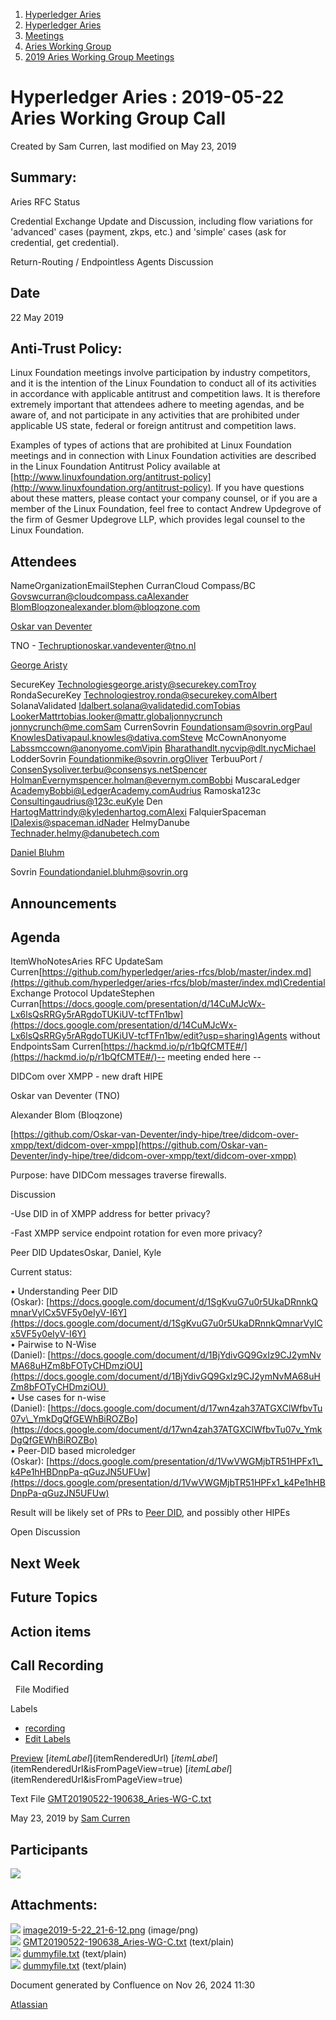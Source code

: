 1. [Hyperledger Aries](index.html)
2. [Hyperledger Aries](Hyperledger-Aries_18481154.html)
3. [Meetings](Meetings_18481222.html)
4. [Aries Working Group](Aries-Working-Group_18481228.html)
5. [2019 Aries Working Group Meetings](2019-Aries-Working-Group-Meetings_18511496.html)

# Hyperledger Aries : 2019-05-22 Aries Working Group Call

Created by Sam Curren, last modified on May 23, 2019

## Summary:

Aries RFC Status

Credential Exchange Update and Discussion, including flow variations for 'advanced' cases (payment, zkps, etc.) and 'simple' cases (ask for credential, get credential).

Return-Routing / Endpointless Agents Discussion

## Date

22 May 2019

## Anti-Trust Policy:

Linux Foundation meetings involve participation by industry competitors, and it is the intention of the Linux Foundation to conduct all of its activities in accordance with applicable antitrust and competition laws. It is therefore extremely important that attendees adhere to meeting agendas, and be aware of, and not participate in any activities that are prohibited under applicable US state, federal or foreign antitrust and competition laws.

Examples of types of actions that are prohibited at Linux Foundation meetings and in connection with Linux Foundation activities are described in the Linux Foundation Antitrust Policy available at [http://www.linuxfoundation.org/antitrust-policy](http://www.linuxfoundation.org/antitrust-policy). If you have questions about these matters, please contact your company counsel, or if you are a member of the Linux Foundation, feel free to contact Andrew Updegrove of the firm of Gesmer Updegrove LLP, which provides legal counsel to the Linux Foundation.

## Attendees

NameOrganizationEmailStephen CurranCloud Compass/BC Govswcurran@cloudcompass.caAlexander BlomBloqzonealexander.blom@bloqzone.com

[Oskar van Deventer](https://lf-hyperledger.atlassian.net/wiki/people/5ea015018e58680c1ff449d6?ref=confluence)

TNO - Techruptionoskar.vandeventer@tno.nl

[George Aristy](https://lf-hyperledger.atlassian.net/wiki/people/712020:a54e9044-6519-4da3-84ed-b85f302c0029?ref=confluence)

SecureKey Technologiesgeorge.aristy@securekey.comTroy RondaSecureKey Technologiestroy.ronda@securekey.comAlbert SolanaValidated Idalbert.solana@validatedid.comTobias LookerMattrtobias.looker@mattr.globaljonnycrunch  
jonnycrunch@me.comSam CurrenSovrin Foundationsam@sovrin.orgPaul KnowlesDativapaul.knowles@dativa.comSteve McCownAnonyome Labssmccown@anonyome.comVipin Bharathandlt.nycvip@dlt.nycMichael LodderSovrin Foundationmike@sovrin.orgOliver TerbuuPort / ConsenSysoliver.terbu@consensys.netSpencer HolmanEvernymspencer.holman@evernym.comBobbi MuscaraLedger AcademyBobbi@LedgerAcademy.comAudrius Ramoska123c Consultingaudrius@123c.euKyle Den HartogMattrindy@kyledenhartog.comAlexi FalquierSpaceman IDalexis@spaceman.idNader HelmyDanube Technader.helmy@danubetech.com

[Daniel Bluhm](https://lf-hyperledger.atlassian.net/wiki/people/712020:c322d585-d6d2-4479-a990-b91fac45db1c?ref=confluence)

Sovrin Foundationdaniel.bluhm@sovrin.org

## Announcements

## Agenda

ItemWhoNotesAries RFC UpdateSam Curren[https://github.com/hyperledger/aries-rfcs/blob/master/index.md](https://github.com/hyperledger/aries-rfcs/blob/master/index.md)Credential Exchange Protocol UpdateStephen Curran[https://docs.google.com/presentation/d/14CuMJcWx-Lx6lsQsRRGy5rARgdoTUKiUV-tcfTFn1bw](https://docs.google.com/presentation/d/14CuMJcWx-Lx6lsQsRRGy5rARgdoTUKiUV-tcfTFn1bw/edit?usp=sharing)Agents without EndpointsSam Curren[https://hackmd.io/p/r1bQfCMTE#/](https://hackmd.io/p/r1bQfCMTE#/)-- meeting ended here --

DIDCom over XMPP - new draft HIPE

Oskar van Deventer (TNO)

Alexander Blom (Bloqzone)

[https://github.com/Oskar-van-Deventer/indy-hipe/tree/didcom-over-xmpp/text/didcom-over-xmpp](https://github.com/Oskar-van-Deventer/indy-hipe/tree/didcom-over-xmpp/text/didcom-over-xmpp)

Purpose: have DIDCom messages traverse firewalls.

Discussion

-Use DID in of XMPP address for better privacy?

-Fast XMPP service endpoint rotation for even more privacy?

Peer DID UpdatesOskar, Daniel, Kyle

Current status:

• Understanding Peer DID (Oskar): [https://docs.google.com/document/d/1SgKvuG7u0r5UkaDRnnkQmnarVylCx5VF5y0eIyV-I6Y](https://docs.google.com/document/d/1SgKvuG7u0r5UkaDRnnkQmnarVylCx5VF5y0eIyV-I6Y)  
• Pairwise to N-Wise (Daniel): [https://docs.google.com/document/d/1BjYdivGQ9GxIz9CJ2ymNvMA68uHZm8bFOTyCHDmziOU](https://docs.google.com/document/d/1BjYdivGQ9GxIz9CJ2ymNvMA68uHZm8bFOTyCHDmziOU)   
• Use cases for n-wise (Daniel): [https://docs.google.com/document/d/17wn4zah37ATGXClWfbvTu07v\_YmkDgQfGEWhBiROZBo](https://docs.google.com/document/d/17wn4zah37ATGXClWfbvTu07v_YmkDgQfGEWhBiROZBo)  
• Peer-DID based microledger (Oskar): [https://docs.google.com/presentation/d/1VwVWGMjbTR51HPFx1\_k4Pe1hHBDnpPa-qGuzJN5UFUw](https://docs.google.com/presentation/d/1VwVWGMjbTR51HPFx1_k4Pe1hHBDnpPa-qGuzJN5UFUw)

Result will be likely set of PRs to [Peer DID](https://github.com/openssi/peer-did-method-spec), and possibly other HIPEs

Open Discussion

## Next Week

## Future Topics

## Action items

## Call Recording

  File Modified

Labels

- [recording](/wiki/label/ARIES/recording)
- [Edit Labels](# "Edit Labels")

[Preview]() [$itemLabel]($itemRenderedUrl) [$itemLabel]($itemRenderedUrl&isFromPageView=true) [$itemLabel]($itemRenderedUrl&isFromPageView=true)

Text File [GMT20190522-190638\_Aries-WG-C.txt](attachments/18481266/18511560.txt "Download")

May 23, 2019 by [Sam Curren](/wiki/people/557058:1ed5fd92-7e42-4cab-87b1-688e48bc02c2)

## Participants

![](attachments/18481266/18511546.png?height=250)

## Attachments:

![](images/icons/bullet_blue.gif) [image2019-5-22\_21-6-12.png](attachments/18481266/18511546.png) (image/png)  
![](images/icons/bullet_blue.gif) [GMT20190522-190638\_Aries-WG-C.txt](attachments/18481266/18511560.txt) (text/plain)  
![](images/icons/bullet_blue.gif) [dummyfile.txt](attachments/18481266/18511558.txt) (text/plain)  
![](images/icons/bullet_blue.gif) [dummyfile.txt](attachments/18481266/18511559.txt) (text/plain)

Document generated by Confluence on Nov 26, 2024 11:30

[Atlassian](http://www.atlassian.com/)
